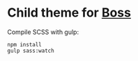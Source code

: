 # Child theme for [Boss](http://www.buddyboss.com/product/boss-theme/)

Compile SCSS with gulp:

    npm install
    gulp sass:watch
